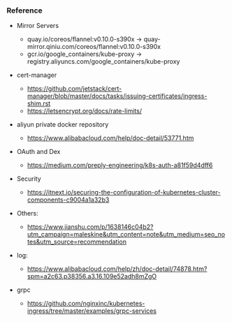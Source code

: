 ### Reference

- Mirror Servers
  - quay.io/coreos/flannel:v0.10.0-s390x -> quay-mirror.qiniu.com/coreos/flannel:v0.10.0-s390x
  - gcr.io/google_containers/kube-proxy -> registry.aliyuncs.com/google_containers/kube-proxy

- cert-manager
  - https://github.com/jetstack/cert-manager/blob/master/docs/tasks/issuing-certificates/ingress-shim.rst
  - https://letsencrypt.org/docs/rate-limits/

- aliyun private docker repository
  - https://www.alibabacloud.com/help/doc-detail/53771.htm

- OAuth and Dex
  - https://medium.com/preply-engineering/k8s-auth-a81f59d4dff6

- Security
  - https://itnext.io/securing-the-configuration-of-kubernetes-cluster-components-c9004a1a32b3

- Others:
  - https://www.jianshu.com/p/1638146c04b2?utm_campaign=maleskine&utm_content=note&utm_medium=seo_notes&utm_source=recommendation

- log:
  - https://www.alibabacloud.com/help/zh/doc-detail/74878.htm?spm=a2c63.p38356.a3.16.109e52adh8mZgO

- grpc
  - https://github.com/nginxinc/kubernetes-ingress/tree/master/examples/grpc-services
